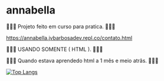 # annabella

👨🏼‍💻 Projeto feito em curso para pratica. 👨🏼‍💻

https://annabella.jvbarbosadev.repl.co/contato.html

👨🏼‍💻 USANDO SOMENTE ( HTML ). 👨🏼‍💻

👨🏼‍💻 Quando estava aprendedo html a 1 mês e meio atrâs. 👨🏼‍💻

[![Top Langs](https://github-readme-stats.vercel.app/api/top-langs/?username=anuraghazra&layout=compact)](https://github.com/anuraghazra/github-readme-stats)
